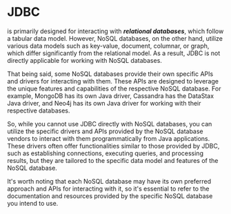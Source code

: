 
# JDBC
is primarily designed for interacting with ***relational databases***, which follow a tabular data model. However, NoSQL databases, on the other hand, utilize various data models such as key-value, document, columnar, or graph, which differ significantly from the relational model. As a result, JDBC is not directly applicable for working with NoSQL databases.

That being said, some NoSQL databases provide their own specific APIs and drivers for interacting with them. These APIs are designed to leverage the unique features and capabilities of the respective NoSQL database. For example, MongoDB has its own Java driver, Cassandra has the DataStax Java driver, and Neo4j has its own Java driver for working with their respective databases.

So, while you cannot use JDBC directly with NoSQL databases, you can utilize the specific drivers and APIs provided by the NoSQL database vendors to interact with them programmatically from Java applications. These drivers often offer functionalities similar to those provided by JDBC, such as establishing connections, executing queries, and processing results, but they are tailored to the specific data model and features of the NoSQL database.

It's worth noting that each NoSQL database may have its own preferred approach and APIs for interacting with it, so it's essential to refer to the documentation and resources provided by the specific NoSQL database you intend to use.
